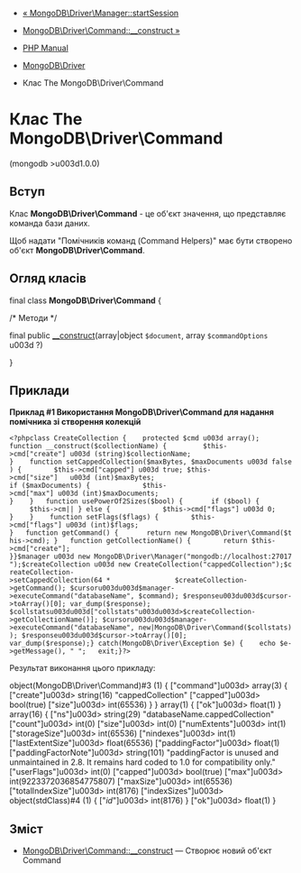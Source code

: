 - [«
MongoDB\Driver\Manager::startSession](mongodb-driver-manager.startsession.md)
- [MongoDB\Driver\Command::\_\_construct
»](mongodb-driver-command.construct.md)

- [PHP Manual](index.md)
- [MongoDB\Driver](book.mongodb.md)
- Клас The MongoDB\Driver\Command

# Клас The MongoDB\Driver\Command

(mongodb \>u003d1.0.0)

## Вступ

Клас **MongoDB\Driver\Command** - це об'єкт значення, що представляє
команда бази даних.

Щоб надати "Помічників команд (Command Helpers)" має бути
створено об'єкт **MongoDB\Driver\Command**.

## Огляд класів

final class **MongoDB\Driver\Command** {

/\* Методи \*/

final public
[\_\_construct](mongodb-driver-command.construct.md)(array\|object
`$document`, array `$commandOptions` u003d ?)

}

## Приклади

**Приклад #1 Використання **MongoDB\Driver\Command** для надання
помічника зі створення колекцій**

`<?phpclass CreateCollection {    protected $cmd u003d array(); function __construct($collectionName) {         $this->cmd["create"] u003d (string)$collectionName; }    function setCappedCollection($maxBytes, $maxDocuments u003d false) {        $this->cmd["capped"] u003d true; $this->cmd["size"]   u003d (int)$maxBytes; if ($maxDocuments) {             $this->cmd["max"] u003d (int)$maxDocuments; }    }   function usePowerOf2Sizes($bool) {       if ($bool) {             $this->cm|| } else {             $this->cmd["flags"] u003d 0; }    }    function setFlags($flags) {        $this->cmd["flags"] u003d (int)$flags; }   function getCommand() {       return new MongoDB\Driver\Command($this->cmd); }   function getCollectionName() {        return $this->cmd["create"]; }}$manager u003d new MongoDB\Driver\Manager("mongodb://localhost:27017");$createCollection u003d new CreateCollection("cappedCollection");$createCollection->setCappedCollection(64 *                $createCollection->getCommand(); $cursoru003du003d$manager->executeCommand("databaseName", $command); $responseu003du003d$cursor->toArray()[0]; var_dump($response); $collstatsu003du003d["collstats"u003du003d>$createCollection->getCollectionName()]; $cursoru003du003d$manager->executeCommand("databaseName", new|MongoDB\Driver\Command($collstats)); $responseu003du003d$cursor->toArray()[0]; var_dump($response);} catch(MongoDB\Driver\Exception $e) {    echo $e->getMessage(), "
";   exit;}?> `

Результат виконання цього прикладу:

object(MongoDB\Driver\Command)#3 (1) {
["command"]u003d>
array(3) {
["create"]u003d>
string(16) "cappedCollection"
["capped"]u003d>
bool(true)
["size"]u003d>
int(65536)
}
}
array(1) {
["ok"]u003d>
float(1)
}
array(16) {
["ns"]u003d>
string(29) "databaseName.cappedCollection"
["count"]u003d>
int(0)
["size"]u003d>
int(0)
["numExtents"]u003d>
int(1)
["storageSize"]u003d>
int(65536)
["nindexes"]u003d>
int(1)
["lastExtentSize"]u003d>
float(65536)
["paddingFactor"]u003d>
float(1)
["paddingFactorNote"]u003d>
string(101) "paddingFactor is unused and unmaintained in 2.8. It remains hard coded to 1.0 for compatibility only."
["userFlags"]u003d>
int(0)
["capped"]u003d>
bool(true)
["max"]u003d>
int(9223372036854775807)
["maxSize"]u003d>
int(65536)
["totalIndexSize"]u003d>
int(8176)
["indexSizes"]u003d>
object(stdClass)#4 (1) {
["_id_"]u003d>
int(8176)
}
["ok"]u003d>
float(1)
}

## Зміст

- [MongoDB\Driver\Command::\_\_construct](mongodb-driver-command.construct.md)
— Створює новий об'єкт Command
